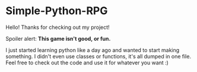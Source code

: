 # Simple-Python-RPG

Hello! Thanks for checking out my project!

Spoiler alert:
**This game isn't good, or fun.** 

I just started learning python like a day ago and wanted to start making something. I didn't even use classes or functions, it's all dumped in one file. Feel free to check out the code and use it for whatever you want :)

